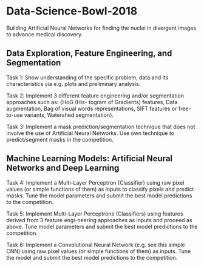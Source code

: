 # Data-Science-Bowl-2018

Building Artificial Neural Networks for finding the nuclei in divergent images to advance medical discovery.


## Data Exploration, Feature Engineering, and Segmentation

Task 1: Show understanding of the specific problem, data and its characteristics via e.g. plots and preliminary analysis. 

Task 2: Implement 3 different feature engineering and/or segmentation approaches such as: {HoG (His- togram of Gradients) features, Data augmentation, Bag of visual words representations, SIFT features or free-to-use variants, Watershed segmentation}.

Task 3: Implement a mask prediction/segmentation technique that does not involve the use of Artificial Neural Networks. Use own technique to predict/segment masks in the competition.

## Machine Learning Models: Artificial Neural Networks and Deep Learning

Task 4: Implement a Multi-Layer Perceptron (Classifier) using raw pixel values (or simple functions of them) as inputs to classify pixels and predict masks. Tune the model parameters and submit the best model predictions to the competition. 

Task 5: Implement Multi-Layer Perceptrons (Classifiers) using features derived from 3 feature engi-neering approaches as inputs and proceed as above. Tune model parameters and submit the best model predictions to the competition. 

Task 6: Implement a Convolutional Neural Network (e.g. see this simple CNN) using raw pixel values (or simple functions of them) as inputs. Tune the model and submit the best model predictions to the competition. 

